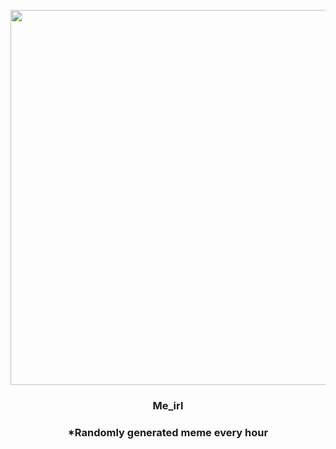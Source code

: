 <p align="center">
        <img src="https://i.redd.it/zycim1gva5e91.jpg" width="600" height="600">
        </p>
        <h3 align="center">Me_irl</h3>
        <h3 align="center">*Randomly generated meme every hour</h3>
    